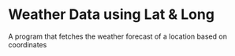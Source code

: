 # Weather Data using Lat & Long
A program that fetches the weather forecast of a location based on coordinates
